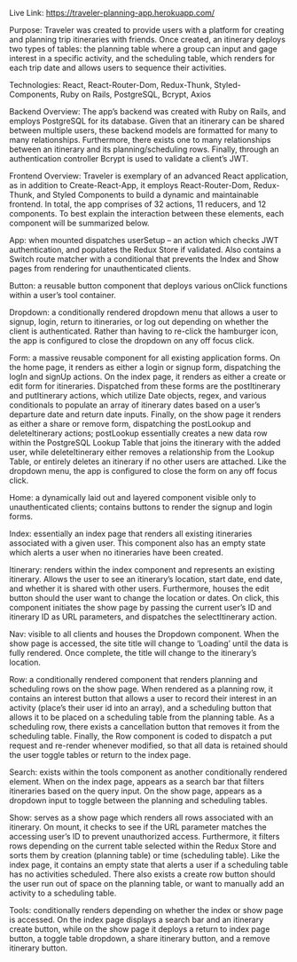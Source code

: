 Live Link: https://traveler-planning-app.herokuapp.com/

Purpose: Traveler was created to provide users with a platform for creating and planning trip itineraries with friends. Once created, an itinerary deploys two types of tables: the planning table where a group can input and gage interest in a specific activity, and the scheduling table, which renders for each trip date and allows users to sequence their activities. 

Technologies: React, React-Router-Dom, Redux-Thunk, Styled-Components, Ruby on Rails, PostgreSQL, Bcrypt, Axios

Backend Overview: The app’s backend was created with Ruby on Rails, and employs PostgreSQL for its database. Given that an itinerary can be shared between multiple users, these backend models are formatted for many to many relationships. Furthermore, there exists one to many relationships between an itinerary and its planning/scheduling rows. Finally, through an authentication controller Bcrypt is used to validate a client’s JWT. 

Frontend Overview: Traveler is exemplary of an advanced React application, as in addition to Create-React-App, it employs React-Router-Dom, Redux-Thunk, and Styled Components to build a dynamic and maintainable frontend. In total, the app comprises of 32 actions, 11 reducers, and 12 components. To best explain the interaction between these elements, each component will be summarized below. 

App: when mounted dispatches userSetup – an action which checks JWT authentication, and populates the Redux Store if validated. Also contains a Switch route matcher with a conditional that prevents the Index and Show pages from rendering for unauthenticated clients.  

Button: a reusable button component that deploys various onClick functions within a user’s tool container. 

Dropdown: a conditionally rendered dropdown menu that allows a user to signup, login, return to itineraries, or log out depending on whether the client is authenticated. Rather than having to re-click the hamburger icon, the app is configured to close the dropdown on any off focus click. 

Form: a massive reusable component for all existing application forms. On the home page, it renders as either a login or signup form, dispatching the logIn and signUp actions. On the index page, it renders as either a create or edit form for itineraries. Dispatched from these forms are the postItinerary and putItinerary actions, which utilize Date objects, regex, and various conditionals to populate an array of itinerary dates based on a user’s departure date and return date inputs. Finally, on the show page it renders as either a share or remove form, dispatching the postLookup and deleteItinerary actions; postLookup essentially creates a new data row within the PostgreSQL Lookup Table that joins the itinerary with the added user, while deleteItinerary either removes a relationship from the Lookup Table, or entirely deletes an itinerary if no other users are attached. Like the dropdown menu, the app is configured to close the form on any off focus click.  

Home: a dynamically laid out and layered component visible only to unauthenticated clients; contains buttons to render the signup and login forms. 

Index: essentially an index page that renders all existing itineraries associated with a given user.  This component also has an empty state which alerts a user when no itineraries have been created.

Itinerary: renders within the index component and represents an existing itinerary. Allows the user to see an itinerary’s location, start date, end date, and whether it is shared with other users. Furthermore, houses the edit button should the user want to change the location or dates. On click, this component initiates the show page by passing the current user’s ID and itinerary ID as URL parameters, and dispatches the selectItinerary action.

Nav: visible to all clients and houses the Dropdown component. When the show page is accessed, the site title will change to ‘Loading’ until the data is fully rendered. Once complete, the title will change to the itinerary’s location. 

Row: a conditionally rendered component that renders planning and scheduling rows on the show page. When rendered as a planning row, it contains an interest button that allows a user to record their interest in an activity (place’s their user id into an array), and a scheduling button that allows it to be placed on a scheduling table from the planning table. As a scheduling row, there exists a cancellation button that removes it from the scheduling table. Finally, the Row component is coded to dispatch a put request and re-render whenever modified, so that all data is retained should the user toggle tables or return to the index page. 

Search: exists within the tools component as another conditionally rendered element. When on the index page, appears as a search bar that filters itineraries based on the query input. On the show page, appears as a dropdown input to toggle between the planning and scheduling tables. 

Show: serves as a show page which renders all rows associated with an itinerary. On mount, it checks to see if the URL parameter matches the accessing user’s ID to prevent unauthorized access. Furthermore, it filters rows depending on the current table selected within the Redux Store and sorts them by creation (planning table) or time (scheduling table). Like the index page, it contains an empty state that alerts a user if a scheduling table has no activities scheduled. There also exists a create row button should the user run out of space on the planning table, or want to manually add an activity to a scheduling table. 

Tools: conditionally renders depending on whether the index or show page is accessed. On the index page displays a search bar and an itinerary create button, while on the show page it deploys a return to index page button, a toggle table dropdown, a share itinerary button, and a remove itinerary button. 
